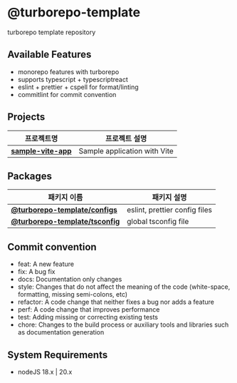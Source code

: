 # @turborepo-template

turborepo template repository

## Available Features

- monorepo features with turborepo
- supports typescript + typescriptreact
- eslint + prettier + cspell for format/linting
- commitlint for commit convention

## Projects

| 프로젝트명                                              | 프로젝트 설명                |
| ------------------------------------------------------- | ---------------------------- |
| [**sample-vite-app**](./apps/sample-vite-app/README.md) | Sample application with Vite |

## Packages

| 패키지 이름                                                       | 패키지 설명                   |
| ----------------------------------------------------------------- | ----------------------------- |
| [**@turborepo-template/configs**](./packages/configs/README.md)   | eslint, prettier config files |
| [**@turborepo-template/tsconfig**](./packages/tsconfig/README.md) | global tsconfig file          |

## Commit convention

- feat: A new feature
- fix: A bug fix
- docs: Documentation only changes
- style: Changes that do not affect the meaning of the code (white-space, formatting, missing semi-colons, etc)
- refactor: A code change that neither fixes a bug nor adds a feature
- perf: A code change that improves performance
- test: Adding missing or correcting existing tests
- chore: Changes to the build process or auxiliary tools and libraries such as documentation generation

## System Requirements

- nodeJS 18.x | 20.x
